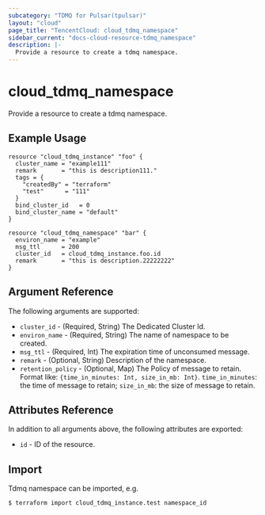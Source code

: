 ```yaml
---
subcategory: "TDMQ for Pulsar(tpulsar)"
layout: "cloud"
page_title: "TencentCloud: cloud_tdmq_namespace"
sidebar_current: "docs-cloud-resource-tdmq_namespace"
description: |-
  Provide a resource to create a tdmq namespace.
---
```


# cloud_tdmq_namespace

Provide a resource to create a tdmq namespace.

## Example Usage

```hcl
resource "cloud_tdmq_instance" "foo" {
  cluster_name = "example111"
  remark       = "this is description111."
  tags = {
    "createdBy" = "terraform"
    "test"      = "111"
  }
  bind_cluster_id   = 0
  bind_cluster_name = "default"
}

resource "cloud_tdmq_namespace" "bar" {
  environ_name = "example"
  msg_ttl      = 200
  cluster_id   = cloud_tdmq_instance.foo.id
  remark       = "this is description.22222222"
}
```

## Argument Reference

The following arguments are supported:

* `cluster_id` - (Required, String) The Dedicated Cluster Id.
* `environ_name` - (Required, String) The name of namespace to be created.
* `msg_ttl` - (Required, Int) The expiration time of unconsumed message.
* `remark` - (Optional, String) Description of the namespace.
* `retention_policy` - (Optional, Map) The Policy of message to retain. Format like: `{time_in_minutes: Int, size_in_mb: Int}`. `time_in_minutes`: the time of message to retain; `size_in_mb`: the size of message to retain.

## Attributes Reference

In addition to all arguments above, the following attributes are exported:

* `id` - ID of the resource.



## Import

Tdmq namespace can be imported, e.g.

```
$ terraform import cloud_tdmq_instance.test namespace_id
```

